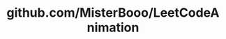 ---
layout: post
title: github.com/MisterBooo/LeetCodeAnimation
categories: link
tags: [انگلیسی, برنامه‌نویسی]
---